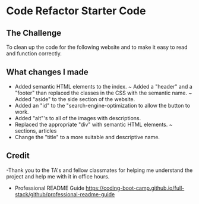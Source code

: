 # Code Refactor Starter Code

## The Challenge

To clean up the code for the following website and to make it easy to read and function correctly.

## What changes I made

- Added semantic HTML elements to the index.
    ~ Added a "header" and a "footer" than replaced the classes in the CSS with the semantic name.
    ~ Added "aside" to the side section of the website.
- Added an "id" to the "search-engine-optimization to allow the button to work.
- Added "alt"'s to all of the images with descriptions.
- Replaced the appropriate "div" with semantic HTML elements.
    ~ sections, articles
- Change the "title" to a more suitable and descriptive name.

## Credit

-Thank you to the TA's and fellow classmates for helping me understand the project and help me with it in office hours.
- Professional README Guide https://coding-boot-camp.github.io/full-stack/github/professional-readme-guide